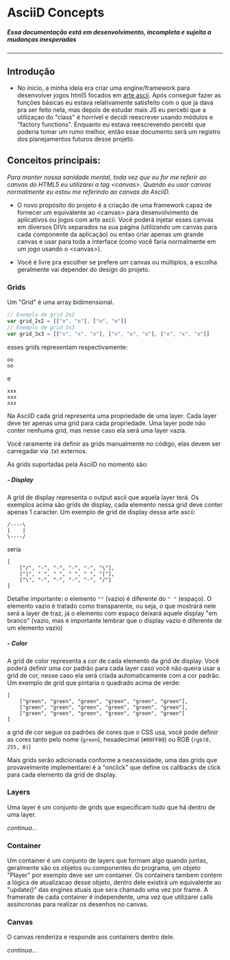 # AsciiD Concepts  
##### *Essa documentação está em desenvolvimento, incompleta e sujeita a mudanças inesperadas*
---
## Introdução
- No ínicio, a minha ideia era criar uma engine/framework para desenvolver jogos html5 focados em [arte ascii](https://pt.wikipedia.org/wiki/ASCII_art). Após conseguir fazer as funções básicas eu estava relativamente satisfeito com o que ja dava pra ser feito nela, mas depois de estudar mais JS eu percebi que a utilizaçao do "class" é horrível e decidi reescrever usando módulos e "factory functions". Enquanto eu estava reescrevendo percebi que poderia tomar um rumo melhor, então esse documento será um registro dos planejamentos futuros desse projeto.

## Conceitos principais:

 *Para manter nossa sanidade mental, toda vez que eu for me referir ao canvas do HTML5 eu utilizarei a tag \<canvas\>. Quando eu usar canvas normalmente eu estou me referindo ao canvas da AsciiD.*  


- O novo propósito do projeto é a criação de uma framework capaz de fornecer um equivalente ao \<canvas\> para desenvolvimento de aplicativos ou jogos com arte ascii. Você poderá injetar esses canvas em diversos DIVs separados na sua página (utilizando um canvas para cada componente da aplicação) ou entao criar apenas um grande canvas e usar para toda a interface (como você faria normalmente em um jogo usando o \<canvas\>).  


- Você é livre pra escolher se prefere um canvas ou múltiplos, a escolha geralmente vai depender do design do projeto.

### Grids

Um "Grid" é uma array bidimensional.

```javascript
// Exemplo de grid 2x2
var grid_2x2 = [["o", "o"], ["o", "o"]]
// Exemplo de grid 3x3
var grid_3x3 = [["x", "x", "x"], ["x", "x", "x"], ["x", "x", "x"]]
```

esses grids representam respectivamente:
```
oo
oo
```
e
```
xxx
xxx
xxx
```

Na AsciiD cada grid representa uma propriedade de uma layer. Cada layer deve ter apenas uma grid para cada propriedade. Uma layer pode não conter nenhuma grid, mas nesse caso ela será uma layer vazia.

Você raramente irá definir as grids manualmente no código, elas devem ser carregadar via .txt externos.

As grids suportadas pela AsciiD no momento são:

##### - Display  
A grid de display representa o output ascii que aquela layer terá. Os exemplos acima são grids de display, cada elemento nessa grid deve conter apenas 1 caracter. Um exemplo de grid de display dessa arte ascii:
```
/----\
|    |
\----/
```
seria
```
[
    ["/", "-", "-", "-", "-", "\"],
    ["|", " ", " ", " ", " ", "|"],
    ["\", "-", "-", "-", "-", "/"]
]
```

Detalhe importante: o elemento `""` (vazio) é diferente do `" "` (espaço). O elemento vazio é tratado como transparente, ou seja, o que mostrará nele será a layer de traz, já o elemento com espaço deixará aquele display "em branco" (vazio, mas é importante lembrar que o display vazio é diferente de um elemento vazio)

##### - Color  
A grid de color representa a cor de cada elemento da grid de display. Você poderá definir uma cor padrão para cada layer caso você não queira usar a grid de cor, nesse caso ela será criada automaticamente com a cor padrão. Um exemplo de grid que pintaria o quadrado acima de verde:
```
[
    ["green", "green", "green", "green", "green", "green"],
    ["green", "green", "green", "green", "green", "green"],
    ["green", "green", "green", "green", "green", "green"]
]
```
a grid de cor segue os padrões de cores que o CSS usa, você pode definir as cores tanto pelo nome (`green`), hexadecimal (`#00FF00`) ou RGB (`rgb(0, 255, 0)`)

Mais grids serão adicionada conforme a nescessidade, uma das grids que provavelmente implementarei é a "onclick" que define os callbacks de click para cada elemento da grid de display.

### Layers

Uma layer é um conjunto de grids que especificam tudo que há dentro de uma layer.

*continua...*

### Container

Um container é um conjunto de layers que formam algo quando juntas, geralmente são os objetos ou componentes do programa, um objeto "Player" por exemplo deve ser um container. Os containers tambem contem a lógica de atualizacao desse objeto, dentro dele existirá um equivalente ao "update()" das engines atuais que sera chamado uma vez por frame. A framerate de cada container é independente, uma vez que utilizarei calls assíncronas para realizar os desenhos no canvas.

### Canvas

O canvas renderiza e responde aos containers dentro dele.

*continua...*
